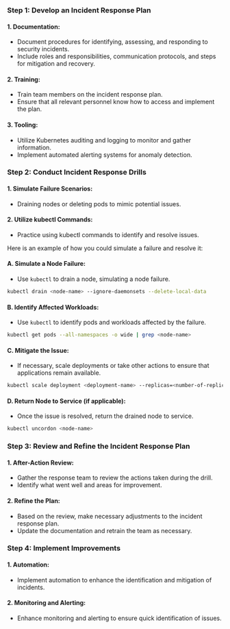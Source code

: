 
### Step 1: **Develop an Incident Response Plan**

#### 1. **Documentation:**
   - Document procedures for identifying, assessing, and responding to security incidents.
   - Include roles and responsibilities, communication protocols, and steps for mitigation and recovery.

#### 2. **Training:**
   - Train team members on the incident response plan.
   - Ensure that all relevant personnel know how to access and implement the plan.

#### 3. **Tooling:**
   - Utilize Kubernetes auditing and logging to monitor and gather information.
   - Implement automated alerting systems for anomaly detection.

### Step 2: **Conduct Incident Response Drills**

#### 1. **Simulate Failure Scenarios:**
   - Draining nodes or deleting pods to mimic potential issues.

#### 2. **Utilize kubectl Commands:**
   - Practice using kubectl commands to identify and resolve issues.

Here is an example of how you could simulate a failure and resolve it:

#### A. **Simulate a Node Failure:**
   - Use `kubectl` to drain a node, simulating a node failure.

```sh
kubectl drain <node-name> --ignore-daemonsets --delete-local-data
```

#### B. **Identify Affected Workloads:**
   - Use `kubectl` to identify pods and workloads affected by the failure.

```sh
kubectl get pods --all-namespaces -o wide | grep <node-name>
```

#### C. **Mitigate the Issue:**
   - If necessary, scale deployments or take other actions to ensure that applications remain available.

```sh
kubectl scale deployment <deployment-name> --replicas=<number-of-replicas>
```

#### D. **Return Node to Service (if applicable):**
   - Once the issue is resolved, return the drained node to service.

```sh
kubectl uncordon <node-name>
```

### Step 3: **Review and Refine the Incident Response Plan**

#### 1. **After-Action Review:**
   - Gather the response team to review the actions taken during the drill.
   - Identify what went well and areas for improvement.

#### 2. **Refine the Plan:**
   - Based on the review, make necessary adjustments to the incident response plan.
   - Update the documentation and retrain the team as necessary.

### Step 4: **Implement Improvements**

#### 1. **Automation:**
   - Implement automation to enhance the identification and mitigation of incidents.

#### 2. **Monitoring and Alerting:**
   - Enhance monitoring and alerting to ensure quick identification of issues.


